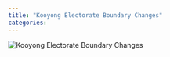 ```yaml
---
title: "Kooyong Electorate Boundary Changes"
categories:
---
```


![Kooyong Electorate Boundary Changes](/rockycape3/assets/images/KooyongElectorateChange2022-2025.png)  



